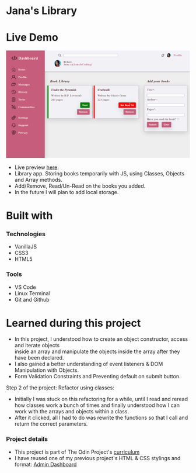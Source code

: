 <h1> Jana's Library </h1>

# Live Demo 
![](https://github.com/janaiscoding/library/blob/main/assets/library-preview.gif)

- Live preview [here](https://janaiscoding.github.io/library/).
- Library app. Storing books temporarily with JS, using Classes, Objects and Array methods.</br> 
- Add/Remove, Read/Un-Read on the books you added. </br>
- In the future I will plan to add local storage.

<h1> Built with </h1>

<h3> Technologies </h3>

- VanillaJS
- CSS3
- HTML5

<h3> Tools </h3>

- VS Code 
- Linux Terminal
- Git and Github

<h1>Learned during this project</h1>

- In this project, I understood how to create an object constructor, access and iterate objects</br>
 inside an array and manipulate the objects inside the array after they have been declared. </br>
- I also gained a better understanding of event listeners & DOM Manipulation with Objects. </br>
- Form Validation Constraints and Preventing default on submit button. </br>

Step 2 of the project: Refactor using classes: 

- Initially I was stuck on this refactoring for a while, until I read and reread how classes work a bunch of times and finally understood how I can work with the arrays and objects within a class.
- After it clicked, all I had to do was rewrite the functions so that I call and return the correct parameters.



<h3> Project details </h3>

- This project is part of The Odin Project's [curriculum](https://www.theodinproject.com/lessons/node-path-javascript-library) 
- I have reused one of my previous project's HTML & CSS stylings and format: [Admin Dashboard](https://github.com/janaiscoding/admin-dashboard)

